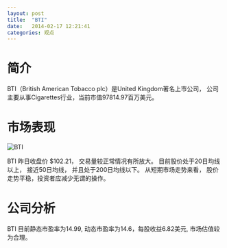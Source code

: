 ```yaml
---
layout: post
title:  "BTI"
date:   2014-02-17 12:21:41
categories: 观点
---
```


# 简介
BTI（British American Tobacco plc）是United Kingdom著名上市公司，
公司主要从事Cigarettes行业，当前市值97814.97百万美元。

# 市场表现

![BTI](http://finviz.com/chart.ashx?t=BTI&ty=c&ta=1&p=d&s=l)

BTI 昨日收盘价 $102.21，
交易量较正常情况有所放大。
目前股价处于20日均线以上，
接近50日均线，
并且处于200日均线以下。
从短期市场走势来看，
股价走势平稳，投资者应减少无谓的操作。

# 公司分析
BTI 目前静态市盈率为14.99, 动态市盈率为14.6，每股收益6.82美元,
市场估值较为合理。
